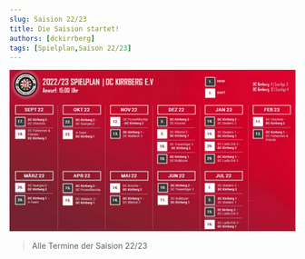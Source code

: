 ```yaml
---
slug: Saision 22/23
title: Die Saision startet!
authors: [dckirrberg]
tags: [Spielplan,Saison 22/23]
---
```


![GameOn](./Spielplan.jpg)
 > Alle Termine der Saision 22/23